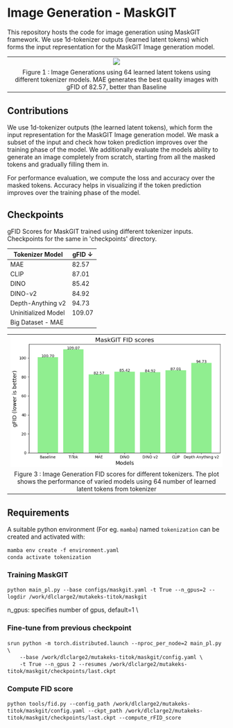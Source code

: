 # Image Generation - MaskGIT

This repository hosts the code for image generation using MaskGIT framework. We use 1d-tokenizer outputs (learned latent tokens) which forms the input representation for the MaskGIT Image generation model.

<table>
  <tr>
    <td align="center"><img src="images/Generations.png" width="500"/></td>
  </tr>
  <tr>
    <td align="center">Figure 1 : Image Generations using 64 learned latent tokens using different tokenizer models. MAE generates the best quality images with gFID of 82.57, better than Baseline</td>
  </tr>
</table>

## Contributions

We use 1d-tokenizer outputs (the learned latent tokens), which form the input representation for the MaskGIT Image generation model. We mask a subset of the input and check how token prediction improves over the training phase of the model. We additionally evaluate the models ability to generate an image completely from scratch, starting from all
the masked tokens and gradually filling them in. 

For performance evaluation, we compute the loss and accuracy over the masked tokens. Accuracy helps in visualizing if the
token prediction improves over the training phase of the model. 

## Checkpoints

gFID Scores for MaskGIT trained using different tokenizer inputs. Checkpoints for the same in 'checkpoints' directory.

| Tokenizer Model       |  gFID ↓   | 
|-----------------------|------------
| MAE                   |   82.57   | 
| CLIP                  |   87.01   |
| DINO                  |   85.42   | 
| DINO-v2               |   84.92   |
| Depth-Anything v2     |   94.73   | 
| Uninitialized Model   |   109.07  |
| Big Dataset - MAE     |           |

<table>
  <tr>
    <td align="center"><img src="images/gFIDs.png" width="600"/></td>
  </tr>
  <tr>
    <td align="center">Figure 3 : Image Generation FID scores for different tokenizers. The plot shows the performance of varied models using 64 number of learned latent tokens from tokenizer</td>
  </tr>
</table>

## Requirements
A suitable python environment (For eg. `mamba`) named `tokenization` can be created and activated with:

```
mamba env create -f environment.yaml
conda activate tokenization
```

### Training MaskGIT
```
python main_pl.py --base configs/maskgit.yaml -t True --n_gpus=2 --logdir /work/dlclarge2/mutakeks-titok/maskgit

```
n_gpus: specifies number of gpus, default=1 \

### Fine-tune from previous checkpoint
```
srun python -m torch.distributed.launch --nproc_per_node=2 main_pl.py \
    --base /work/dlclarge2/mutakeks-titok/maskgit/config.yaml \
    -t True --n_gpus 2 --resumes /work/dlclarge2/mutakeks-titok/maskgit/checkpoints/last.ckpt 
```

### Compute FID score
```
python tools/fid.py --config_path /work/dlclarge2/mutakeks-titok/maskgit/config.yaml --ckpt_path /work/dlclarge2/mutakeks-titok/maskgit/checkpoints/last.ckpt --compute_rFID_score

```

